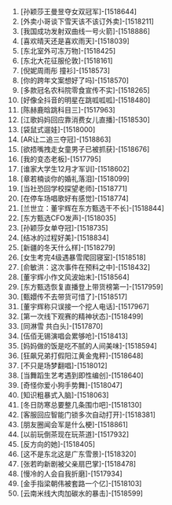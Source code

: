 
1. [孙颖莎王曼昱夺女双冠军]-[1518644]
1. [外卖小哥谈下雪天该不该订外卖]-[1518211]
1. [我国成功发射双曲线一号火箭]-[1518886]
1. [喜欢晴天还是喜欢雨天]-[1518039]
1. [东北室外可冻万物]-[1518425]
1. [东北大花征服伦敦]-[1518161]
1. [倪妮周雨彤 撞衫]-[1518573]
1. [你的跨年文案想好了吗]-[1518570]
1. [多款冠名农科院零食宣传不实]-[1518265]
1. [好像全抖音的明星在跳呱呱呱]-[1518480]
1. [陈赫鹿晗跳科目三]-[1517963]
1. [江歌妈妈回应靠消费女儿直播]-[1518530]
1. [袋鼠式遛娃]-[1518000]
1. [AR让二追三夺冠]-[1518863]
1. [欲捂嘴拽走女童男子已被抓获]-[1518676]
1. [我的变态老板]-[1517795]
1. [谁家大学生12月才军训]-[1518602]
1. [章若楠谈你的婚礼落泪]-[1518099]
1. [当社恐回学校探望老师]-[1518771]
1. [在停车场唱歌好有感觉]-[1518774]
1. [兰世立：董宇辉在东方甄选干不长]-[1518844]
1. [东方甄选CFO发声]-[1518035]
1. [孙颖莎女单夺冠]-[1518735]
1. [结冰的过程好美]-[1518834]
1. [新疆的冬天什么样]-[1518279]
1. [女生考完4级遇暴雪爬回寝室]-[1518518]
1. [俞敏洪：这次事件在预料之中]-[1518432]
1. [董宇辉小作文风波始末]-[1518564]
1. [东方甄选恢复直播登上带货榜第一]-[1517959]
1. [甄嬛传不去带货可惜了]-[1518517]
1. [董宇辉称只误接一个挖人电话]-[1517967]
1. [第一次线下观赛的精神状态]-[1518499]
1. [同淋雪 共白头]-[1517870]
1. [伍佰无锡演唱会累够呛]-[1518413]
1. [妈妈做的饭是吃不腻的人间美味]-[1518594]
1. [狂飙兄弟打假阳江黄金鬼秤]-[1518648]
1. [不只是场梦翻唱]-[1518012]
1. [当舞蹈生艺考遇到即性编创]-[1518640]
1. [奇怪你爱小狗手势舞]-[1518047]
1. [知识粗暴式入脑]-[1518063]
1. [冬日防寒总要整几条围巾吧]-[1518130]
1. [客服回应智能门锁多次自动打开]-[1518381]
1. [朋友圈闻会军是什么梗]-[1518861]
1. [以前玩倒茶现在玩茶道]-[1517932]
1. [反方向的她]-[1518405]
1. [这不是东北这是广东雪景]-[1518320]
1. [张若昀新剧被父亲扇巴掌]-[1518478]
1. [慢冷的人会自我折磨]-[1517934]
1. [金手指梁朝伟被套路一个亿]-[1518103]
1. [云南米线大肉加碳水的暴击]-[1518599]